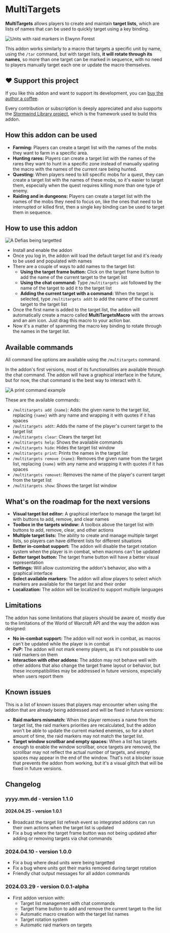 # MultiTargets

**MultiTargets** allows players to create and maintain **target lists**,
which are lists of names that can be used to quickly target using
a key binding.

![Units with raid markers in Elwynn Forest](https://i.imgur.com/JaTimRB.png "Units with raid markers in Elwynn Forest")

This addon works similarly to a macro that targets a specific
unit by name, using the `/tar` command, but with target lists, **it
will rotate through its names**, so more than one target can be
marked in sequence, with no need to players manually target each one
or update the macro themselves.

## ❤️ Support this project

If you like this addon and want to support its development, you can
[buy the author a coffee](https://github.com/sponsors/adrianocastro189).

Every contribution or subscription is deeply appreciated and also supports
the [Stormwind Library project](https://github.com/adrianocastro189/stormwind-library),
which is the framework used to build this addon.

## How this addon can be used

* **Farming:** Players can create a target list with the names of
   the mobs they want to farm in a specific area.
* **Hunting rares:** Players can create a target list with the names
   of the rares they want to hunt in a specific zone instead of
   manually upating the macro with the names of the current rare
   being hunted.
* **Questing:** When players need to kill specific mobs for a quest,
   they can create a target list with the names of these mobs, so
   it's easier to target them, especially when the quest requires
   killing more than one type of enemy.
* **Raiding and in dungeons:** Players can create a target list
   with the names of the mobs they need to focus on, like the ones
   that need to be interrupted or killed first, then a single key
   binding can be used to target them in sequence.

## How to use this addon

![A Defias being targetted](https://i.imgur.com/iaXC0qn.png "A Defias being targetted")

* Install and enable the addon
* Once you log in, the addon will load the default target list
and it's ready to be used and populated with names
* There are a couple of ways to add names to the target list:
   * **Using the target frame button:** Click on the target frame
      button to add the name of the current target to the target list
   * **Using the chat command:** Type `/multitargets add` followed by the
      name of the target to add it to the target list
   * **Adding the current target with a command:** When the target
      is selected, type `/multitargets addt` to add the name of the
      current target to the target list
* Once the first name is added to the target list, the addon will
   automatically create a macro called **MultiTargetsMacro** with the
   arrows and an aim icon. Just drag this macro to your action bar.
* Now it's a matter of spamming the macro key binding to rotate
   through the names in the target list.

## Available commands

All command line options are available using the `/multitargets` command.

In the addon's first versions, most of its functionalities are available
through the chat command. The addon will have a graphical interface in
the future, but for now, the chat command is the best way to interact
with it.

![A print command example](https://i.imgur.com/WWRhFj0.png "A print command example")

These are the available commands:

* `/multitargets add {name}`: Adds the given name to the target list, 
replacing `{name}` with any name and wrapping it with quotes if it has 
spaces
* `/multitargets addt`: Adds the name of the player's current target to
the target list
* `/multitargets clear`: Clears the target list
* `/multitargets help`: Shows the available commands
* `/multitargets hide`: Hides the target list window
* `/multitargets print`: Prints the names in the target list
* `/multitargets remove {name}`: Removes the given name from the target
list, replacing `{name}` with any name and wrapping it with
quotes if it has spaces
* `/multitargets removet`: Removes the name of the player's current target
from the target list
* `/multitargets show`: Shows the target list window

## What's on the roadmap for the next versions

* **Visual target list editor:** A graphical interface to manage the
target list with buttons to add, remove, and clear names
* **Toolbox in the targets window:** A toolbox above the target list
with buttons to add, remove, clear, and other actions
* **Multiple target lists:** The ability to create and manage multiple
target lists, so players can have different lists for different
situations
* **Better in-combat support:** The addon will disable the target rotation
system when the player is in combat, when macrons can't be updated
* **Better target button:** The target frame button will have a better
visual representation
* **Settings:** Will allow customizing the addon's behavior, also with
a graphical interface
* **Select available markers:** The addon will allow players to select
which markers are available for the target list and their order
* **Localization:** The addon will be localized to support multiple
languages

## Limitations

The addon has some limitations that players should be aware of, mostly
due to the limitations of the World of Warcraft API and the way the addon
was designed:

* **No in-combat support:** The addon will not work in combat, as macros
can't be updated while the player is in combat
* **PvP:** The addon will not mark enemy players, as it's not possible to
use raid markers on them
* **Interaction with other addons:** The addon may not behave well with
other addons that also change the target frame layout or behavior, but
these incompatibilities may be addressed in future versions, especially
when users report them

## Known issues

This is a list of known issues that players may encounter when using the
addon that are already being addressed and will be fixed in future versions:

* **Raid markers mismatch:** When the player removes a name from the target 
list, the raid markers priorities are recalculated, but the addon won't be 
able to update the current marked enemies, so for a short amount of time, 
the raid markers may not match the target list.
* **Target window scrollbar and empty spaces:** When a list has targets 
enough to enable the window scrollbar, once targets are removed, the 
scrollbar may not reflect the actual number of targets, and empty spaces may 
appear in the end of the window. That's not a blocker issue that prevents the 
addon from working, but it's a visual glitch that will be fixed in future 
versions.

## Changelog

### yyyy.mm.dd - version 1.1.0

#### 2024.04.25 - version 1.0.1

* Broadcast the target list refresh event so integrated addons can run their
own actions when the target list is updated
* Fix a bug where the target frame button was not being updated after adding
or removing targets via chat commands

### 2024.04.10 - version 1.0.0

* Fix a bug where dead units were being targetted
* Fix a bug where units got their marks removed during target rotation
* Friendly chat output messages for all addon commands

### 2024.03.29 - version 0.0.1-alpha

* First addon version with:
   * Target list management with chat commands
   * Target frame button to add and remove the current target to the list
   * Automatic macro creation with the target list names
   * Target rotation system
   * Automatic raid markers on targets
